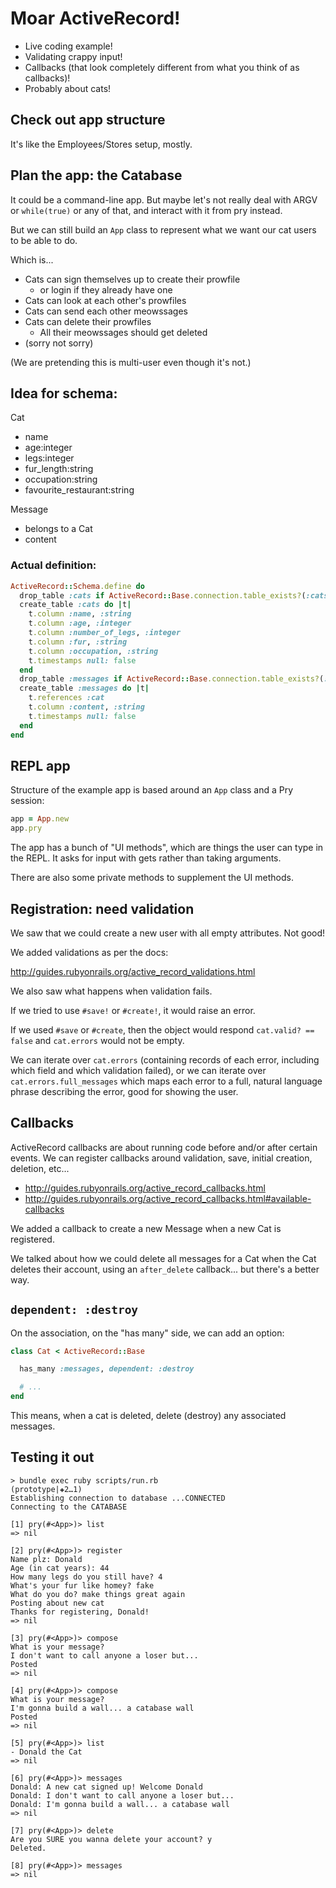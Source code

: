 # Moar ActiveRecord!

- Live coding example!
- Validating crappy input!
- Callbacks (that look completely different from what you think of as callbacks)!
- Probably about cats!

## Check out app structure

It's like the Employees/Stores setup, mostly.

## Plan the app: the Catabase

It could be a command-line app. But maybe let's not really
deal with ARGV or `while(true)` or any of that, and interact
with it from pry instead.

But we can still build an `App` class to represent what we
want our cat users to be able to do.

Which is...

- Cats can sign themselves up to create their prowfile
  - or login if they already have one
- Cats can look at each other's prowfiles
- Cats can send each other meowssages
- Cats can delete their prowfiles
  - All their meowssages should get deleted
- (sorry not sorry)

(We are pretending this is multi-user even though it's not.)

## Idea for schema:

Cat

  - name
  - age:integer
  - legs:integer
  - fur_length:string
  - occupation:string
  - favourite_restaurant:string

Message

  - belongs to a Cat
  - content

### Actual definition:

```ruby
ActiveRecord::Schema.define do
  drop_table :cats if ActiveRecord::Base.connection.table_exists?(:cats)
  create_table :cats do |t|
    t.column :name, :string
    t.column :age, :integer
    t.column :number_of_legs, :integer
    t.column :fur, :string
    t.column :occupation, :string
    t.timestamps null: false
  end
  drop_table :messages if ActiveRecord::Base.connection.table_exists?(:messages)
  create_table :messages do |t|
    t.references :cat
    t.column :content, :string
    t.timestamps null: false
  end
end
```

## REPL app

Structure of the example app is based around an `App` class
and a Pry session:

```ruby
app = App.new
app.pry
```

The app has a bunch of "UI methods", which are things the user can type in the REPL.
It asks for input with gets rather than taking arguments.

There are also some private methods to supplement the UI methods.

## Registration: need validation

We saw that we could create a new user with all empty attributes. Not good!

We added validations as per the docs:

http://guides.rubyonrails.org/active_record_validations.html

We also saw what happens when validation fails.

If we tried to use `#save!` or `#create!`, it would raise an error.

If we used `#save` or `#create`, then the object would respond `cat.valid? == false` and `cat.errors` would not be empty.

We can iterate over `cat.errors` (containing records of each error, including which field and which validation failed), or we can iterate over `cat.errors.full_messages` which maps each error to a full, natural language phrase describing the error, good for showing the user.

## Callbacks

ActiveRecord callbacks are about running code before and/or after certain events. We can register callbacks around validation, save, initial creation, deletion, etc...

- http://guides.rubyonrails.org/active_record_callbacks.html
- http://guides.rubyonrails.org/active_record_callbacks.html#available-callbacks

We added a callback to create a new Message when a new Cat is registered.

We talked about how we could delete all messages for a Cat when the Cat deletes their account, using an `after_delete` callback... but there's a better way.

## `dependent: :destroy`

On the association, on the "has many" side, we can add an option:

```ruby
class Cat < ActiveRecord::Base

  has_many :messages, dependent: :destroy

  # ...
end
```

This means, when a cat is deleted, delete (destroy) any associated messages.


## Testing it out

```terminal
> bundle exec ruby scripts/run.rb                                                                  (prototype|✚2…1)
Establishing connection to database ...CONNECTED
Connecting to the CATABASE

[1] pry(#<App>)> list
=> nil

[2] pry(#<App>)> register
Name plz: Donald
Age (in cat years): 44
How many legs do you still have? 4
What's your fur like homey? fake
What do you do? make things great again
Posting about new cat
Thanks for registering, Donald!
=> nil

[3] pry(#<App>)> compose
What is your message?
I don't want to call anyone a loser but...
Posted
=> nil

[4] pry(#<App>)> compose
What is your message?
I'm gonna build a wall... a catabase wall
Posted
=> nil

[5] pry(#<App>)> list
- Donald the Cat
=> nil

[6] pry(#<App>)> messages
Donald: A new cat signed up! Welcome Donald
Donald: I don't want to call anyone a loser but...
Donald: I'm gonna build a wall... a catabase wall
=> nil

[7] pry(#<App>)> delete
Are you SURE you wanna delete your account? y
Deleted.

[8] pry(#<App>)> messages
=> nil

```

